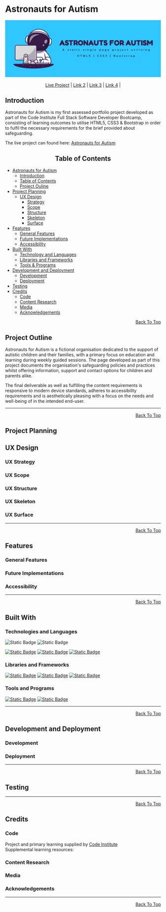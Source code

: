 # Astronauts for Autism

<a href="https://therickyroy.github.io/astronauts-for-autism/" target="_blank"><img src="/documentation/images/afa-project-banner.webp" alt="Atronauts for Autism project banner" style="max-width: 100%;"></a>

<p align="center">
<a href="https://therickyroy.github.io/astronauts-for-autism/" target="_blank">Live Project</a> | 
<a href="#" target="_blank">Link 2</a> | 
<a href="#" target="_blank">Link 3</a> | 
<a href="#" target="_blank">Link 4</a> | 
</p>

## Introduction 

Astronauts for Autism is my first assessed portfolio project developed as part of the Code Institute Full Stack Software Developer Bootcamp, consisting of learning outcomes to utilise HTML5, CSS3 & Bootstrap in order to fulfil the necessary requirements for the brief provided about safeguarding.

The live project can found here: <a href="https://therickyroy.github.io/astronauts-for-autism/" target="_blank">Astronauts for Autism</a>

<h2 align="center" id="TOC">Table of Contents</h2>

* [Astronauts for Autism](#astronauts-for-autism)
  - [Introduction](#introduction)
  - [Table of Contents](#TOC)
  - [Project Ouline](#project-outline)
* [Project Planning](#project-planning)
  - [UX Design](#ux-design)
      - [Strategy](#ux-strategy)
      - [Scope](#ux-scope)
      - [Structure](#ux-structure)
      - [Skeleton](#ux-skeleton)
      - [Surface](#ux-surface)
* [Features](#features)
  - [General Features](#general-features)
  - [Future Implementations](#future-implementations)
  - [Accessibility](#accessibility)
* [Built With](#built-with)
  - [Technology and Languages](#technologies-and-languages)
  - [Libraries and Frameworks](#libraries-and-frameworks)
  - [Tools & Programs](#tools-and-programs)
* [Development and Deployment](#development-and-deployment)
  - [Development](#development)
  - [Deployment](#deployment)
* [Testing](#testing)
* [Credits](#credits)
  - [Code](#code)
  - [Content Research](#content-research)
  - [Media](#media)
  - [Acknowledgements](#acknowledgements)


<p align="right"><a href="#astronauts-for-autism">Back To Top</a></p>

## Project Outline

Astronauts for Autism is a fictional organisation dedicated to the support of autistic children and their families, with a primary focus on education and learning during weekly guided sessions. The page developed as part of this project documents the organisation's safeguarding policies and practices whilst offering information, support and contact options for children and parents alike.

The final deliverable as well as fulfilling the content requirements is responsive to modern device standards, adheres to accessibility requirements and is aesthetically pleasing with a focus on the needs and well-being of in the intended end-user.

<hr>
<p align="right"><a href="#astronauts-for-autism">Back To Top</a></p>

## Project Planning

## UX Design

### UX Strategy

### UX Scope

### UX Structure

### UX Skeleton

### UX Surface

<hr>
<p align="right"><a href="#astronauts-for-autism">Back To Top</a></p>

## Features

### General Features

### Future Implementations

### Accessibility

<hr>
<p align="right"><a href="#astronauts-for-autism">Back To Top</a></p>

## Built With

### Technologies and Languages
![Static Badge](https://img.shields.io/badge/HTML5-Language-grey?logo=html5&logoColor=%23ffffff&color=%23E34F26)
![Static Badge](https://img.shields.io/badge/CSS3-Language-grey?logo=css3&logoColor=%23ffffff&color=%231572B6)

<a href="https://git-scm.com/" target=_blank_>![Static Badge](https://img.shields.io/badge/Git-v2.46.2-grey?logo=git&logoColor=%23ffffff&color=%23F05032)</a>
<a href="https://github.com/" target="_blank">![Static Badge](https://img.shields.io/badge/GitHub-Repo_Hosting-white?logo=github&logoColor=%23ffffff&color=%23181717)</a>
<a href="https://www.gitpod.io/" target="_blank">![Static Badge](https://img.shields.io/badge/Gitpod-IDE-white?logo=gitpod&logoColor=%23ffffff&color=%23FFAE33)</a>

### Libraries and Frameworks
<a href="https://getbootstrap.com/" target="_blank">![Static Badge](https://img.shields.io/badge/Bootstrap-v5.3.3-grey?logo=bootstrap&logoColor=%23ffffff&color=%237952B3)</a>
<a href="#" target="_blank">![Static Badge](https://img.shields.io/badge/Font_Awesome-Icons-grey?logo=fontawesome&logoColor=%23ffffff&color=%23538DD7)</a>
<a href="#" target="_blank">![Static Badge](https://img.shields.io/badge/Google_Fonts-Fonts-grey?logo=googlefonts&logoColor=%23ffffff&color=%234285F4)</a>


### Tools and Programs
<a href="https://affinity.serif.com/en-gb/" target="_blank">![Static Badge](https://img.shields.io/badge/Affinity-Photo%202-grey?logo=affinityphoto&logoColor=%23ffffff&color=%234E3188)</a>
<a href="https://balsamiq.com/wireframes/" target="_blank">![Static Badge](https://img.shields.io/badge/Balsamiq-Wireframes-grey?logoColor=%23ffffff&color=%23CC0100)</a>

<hr>
<p align="right"><a href="#astronauts-for-autism">Back To Top</a></p>

## Development and Deployment

### Development

### Deployment

<hr>
<p align="right"><a href="#astronauts-for-autism">Back To Top</a></p>

## Testing

<hr>
<p align="right"><a href="#astronauts-for-autism">Back To Top</a></p>

## Credits

### Code

Project and primary learning supplied by [Code Institute](https://codeinstitute.net/ie/)<br>
Supplemental learning resources:

### Content Research

### Media

### Acknowledgements

<hr>
<p align="right"><a href="#astronauts-for-autism">Back To Top</a></p>